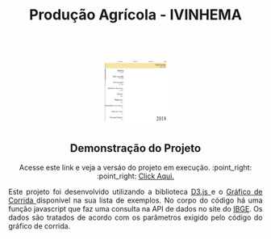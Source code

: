 <h1 align="center">Produção Agrícola - IVINHEMA</h1>

<h1 align="center">
  <br>
  <img src="img/printGrafico.jpg" alt="Grafico Corrida" height="125" width="125">
  <br>
</h1>
  
<h2 align="center">Demonstração do Projeto</h2>
<p align="center"> Acesse este link e veja a versáo do projeto em execução. :point_right: :point_right: <a href="https://grafico-corrida-ivinhema-producao-agricola-g9ju4t5xk-rtmoresco.vercel.app/">Click Aqui. </a> </p>



<p align="justify"> Este projeto foi desenvolvido utilizando a biblioteca <a href="https://d3js.org/"> D3.js </a> e o <a href="https://observablehq.com/@d3/gallery"> Gráfico de Corrida </a> disponível na sua lista de exemplos.
No corpo do código há uma função javascript que faz uma consulta na API de dados no site do <a href="https://servicodados.ibge.gov.br/api/docs/agregados?versao=3#api-acervo"> IBGE</a>. Os dados são tratados de acordo com os parâmetros exigido pelo código do gráfico de corrida. </p>




